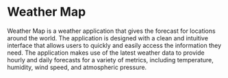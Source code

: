# Weather Map

Weather Map is a weather application that gives the forecast for locations around the world. The application is designed with a clean and intuitive interface that allows users to quickly and easily access the information they need. The application makes use of the latest weather data to provide hourly and daily forecasts for a variety of metrics, including temperature, humidity, wind speed, and atmospheric pressure.
